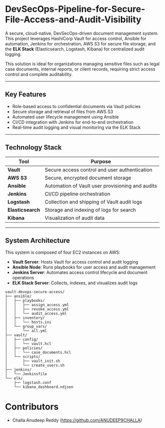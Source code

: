 # DevSecOps-Pipeline-for-Secure-File-Access-and-Audit-Visibility

A secure, cloud-native, DevSecOps-driven document management system. This project leverages HashiCorp Vault for access control, Ansible for automation, Jenkins for orchestration, AWS S3 for secure file storage, and the **ELK Stack** (Elasticsearch, Logstash, Kibana) for centralized audit logging.

This solution is ideal for organizations managing sensitive files such as legal case documents, internal reports, or client records, requiring strict access control and complete auditability.

---

## Key Features

- Role-based access to confidential documents via Vault policies
- Secure storage and retrieval of files from AWS S3
- Automated user lifecycle management using Ansible
- CI/CD integration with Jenkins for end-to-end orchestration
- Real-time audit logging and visual monitoring via the ELK Stack

---

## Technology Stack

| Tool              | Purpose                                              |
|-------------------|------------------------------------------------------|
| **Vault**         | Secure access control and user authentication        |
| **AWS S3**        | Secure, encrypted document storage                   |
| **Ansible**       | Automation of Vault user provisioning and audits     |
| **Jenkins**       | CI/CD pipeline orchestration                         |
| **Logstash**      | Collection and shipping of Vault audit logs          |
| **Elasticsearch** | Storage and indexing of logs for search              |
| **Kibana**        | Visualization of audit data                          |

---

## System Architecture

This system is composed of four EC2 instances on AWS:

- **Vault Server**: Hosts Vault for access control and audit logging
- **Ansible Node**: Runs playbooks for user access and audit management
- **Jenkins Server**: Automates access control lifecycle and document operations
- **ELK Stack Server**: Collects, indexes, and visualizes audit logs



```plaintext
vault-devops-secure-access/
├── ansible/
│   ├── playbooks/
│   │   ├── assign_access.yml
│   │   ├── revoke_access.yml
│   │   └── audit_access.yml
│   ├── inventory/
│   │   └── hosts.ini
│   └── group_vars/
│       └── all.yml
├── vault/
│   ├── config/
│   │   └── vault.hcl
│   ├── policies/
│   │   └── case_documents.hcl
│   └── scripts/
│       ├── vault_init.sh
│       └── create_users.sh
├── jenkins/
│   └── Jenkinsfile
└── elk/
    ├── logstash.conf
    └── kibana_dashboard.ndjson
```


# Contributors  

- Challa Anudeep Reddy (https://github.com/ANUDEEP9CHALLA) 
  
